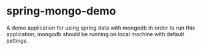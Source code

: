 # spring-mongo-demo
A demo application for using spring data with mongodb
In order to run this application, mongodb should be running on local machine with default settings 

